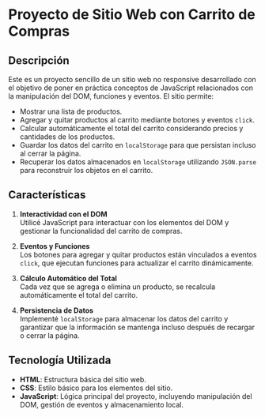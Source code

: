 # Proyecto de Sitio Web con Carrito de Compras

## Descripción

Este es un proyecto sencillo de un sitio web no responsive desarrollado con el objetivo de poner en práctica conceptos de JavaScript relacionados con la manipulación del DOM, funciones y eventos. El sitio permite:

- Mostrar una lista de productos.
- Agregar y quitar productos al carrito mediante botones y eventos `click`.
- Calcular automáticamente el total del carrito considerando precios y cantidades de los productos.
- Guardar los datos del carrito en `localStorage` para que persistan incluso al cerrar la página.
- Recuperar los datos almacenados en `localStorage` utilizando `JSON.parse` para reconstruir los objetos en el carrito.

## Características

1. **Interactividad con el DOM**  
   Utilicé JavaScript para interactuar con los elementos del DOM y gestionar la funcionalidad del carrito de compras.

2. **Eventos y Funciones**  
   Los botones para agregar y quitar productos están vinculados a eventos `click`, que ejecutan funciones para actualizar el carrito dinámicamente.

3. **Cálculo Automático del Total**  
   Cada vez que se agrega o elimina un producto, se recalcula automáticamente el total del carrito.

4. **Persistencia de Datos**  
   Implementé `localStorage` para almacenar los datos del carrito y garantizar que la información se mantenga incluso después de recargar o cerrar la página.

## Tecnología Utilizada

- **HTML**: Estructura básica del sitio web.
- **CSS**: Estilo básico para los elementos del sitio.
- **JavaScript**: Lógica principal del proyecto, incluyendo manipulación del DOM, gestión de eventos y almacenamiento local.

